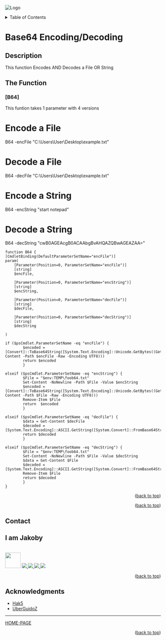 ![Logo](https://github.com/I-Am-Jakoby/hak5-submissions/blob/main/Assets/logo-170-px.png?raw=true)

<!-- TABLE OF CONTENTS -->
<details>
  <summary>Table of Contents</summary>
  <ol>
    <li><a href="#Description">Description</a></li>
    <li><a href="#The-Functions">The Functions</a></li>
    <li><a href="#Contact">Contact</a></li>
    <li><a href="#Acknowledgments">Acknowledgments</a></li>
  </ol>
</details>

# Base64 Encoding/Decoding

## Description

This function Encodes AND Decodes a File OR String

## The Function

### [B64] 

This funtion takes 1 parameter with 4 versions

# Encode a File 

B64 -encFile "C:\Users\User\Desktop\example.txt"

# Decode a File 

B64 -decFile "C:\Users\User\Desktop\example.txt"

# Encode a String

B64 -encString "start notepad"

# Decode a String 

B64 -decString "cwB0AGEAcgB0ACAAbgBvAHQAZQBwAGEAZAA="

```
function B64 {
[CmdletBinding(DefaultParameterSetName="encFile")]
param(
    [Parameter(Position=0, ParameterSetName="encFile")]
    [string]
    $encFile,

    [Parameter(Position=0, ParameterSetName="encString")]
    [string]
    $encString,

    [Parameter(Position=0, ParameterSetName="decFile")]
    [string]
    $decFile,

    [Parameter(Position=0, ParameterSetName="decString")]
    [string]
    $decString

)

if ($psCmdlet.ParameterSetName -eq "encFile") {
		$encoded = [Convert]::ToBase64String([System.Text.Encoding]::Unicode.GetBytes((Get-Content -Path $encFile -Raw -Encoding UTF8)))
		return $encoded
		}

elseif ($psCmdlet.ParameterSetName -eq "encString") {
		$File = "$env:TEMP\foob64.txt"
		Set-Content -NoNewline -Path $File -Value $encString	
		$encoded = [Convert]::ToBase64String([System.Text.Encoding]::Unicode.GetBytes((Get-Content -Path $File -Raw -Encoding UTF8)))
		Remove-Item $File
		return  $encoded
		}

elseif ($psCmdlet.ParameterSetName -eq "decFile") {
		$data = Get-Content $decFile
		$decoded = [System.Text.Encoding]::ASCII.GetString([System.Convert]::FromBase64String($data))
		return $decoded		
		}

elseif ($psCmdlet.ParameterSetName -eq "decString") {
		$File = "$env:TEMP\foob64.txt"
		Set-Content -NoNewline -Path $File -Value $decString
		$data = Get-Content $File		
		$decoded = [System.Text.Encoding]::ASCII.GetString([System.Convert]::FromBase64String($data))
		Remove-Item $File
		return $decoded
		}
}
```




<p align="right">(<a href="#top">back to top</a>)</p>


<p align="right">(<a href="#top">back to top</a>)</p>

<!-- CONTACT -->
## Contact

<div><h2>I am Jakoby</h2></div>
  <p><br/>

  <img src="https://media.giphy.com/media/VgCDAzcKvsR6OM0uWg/giphy.gif" width="50"> 

  <a href="https://github.com/I-Am-Jakoby/">
    <img src="https://img.shields.io/badge/GitHub-I--Am--Jakoby-blue">
  </a>

  <a href="https://www.instagram.com/i_am_jakoby/">
    <img src="https://img.shields.io/badge/Instagram-i__am__jakoby-red">
  </a>

  <a href="https://twitter.com/I_Am_Jakoby/">
    <img src="https://img.shields.io/badge/Twitter-I__Am__Jakoby-blue">
  </a>

  <a href="https://www.youtube.com/c/IamJakoby/">
    <img src="https://img.shields.io/badge/YouTube-I_am_Jakoby-red">
  </a>

</p>



<p align="right">(<a href="#top">back to top</a>)</p>

<!-- ACKNOWLEDGMENTS -->
## Acknowledgments

* [Hak5](https://hak5.org/)
* [UberGuidoZ](https://github.com/UberGuidoZ)

***

[HOME-PAGE](https://github.com/I-Am-Jakoby/PowerShell-for-Hackers)

<p align="right">(<a href="#top">back to top</a>)</p>

